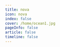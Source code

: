 ```yaml
---
title: nova
icon: nova 
index: false
cover: /home/ocean1.jpg
pageInfo: false
article: false
timeline: false
---
```


<Catalog />
